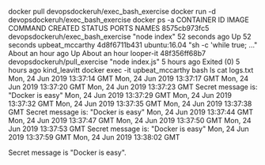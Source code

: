 docker pull devopsdockeruh/exec_bash_exercise
docker run -d devopsdockeruh/exec_bash_exercise
docker ps -a
CONTAINER ID        IMAGE                               COMMAND                  CREATED             STATUS                   PORTS               NAMES
8575cb973fc5        devopsdockeruh/exec_bash_exercise   "node index"             52 seconds ago      Up 52 seconds                                upbeat_mccarthy
4d8f6711b431        ubuntu:16.04                        "sh -c 'while true; …"   About an hour ago   Up About an hour                             looper-it
48f356ff68b7        devopsdockeruh/pull_exercise        "node index.js"          5 hours ago         Exited (0) 5 hours ago                       kind_leavitt
docker exec -it upbeat_mccarthy bash
ls
cat logs.txt
Mon, 24 Jun 2019 13:37:14 GMT
Mon, 24 Jun 2019 13:37:17 GMT
Mon, 24 Jun 2019 13:37:20 GMT
Mon, 24 Jun 2019 13:37:23 GMT
Secret message is:
"Docker is easy"
Mon, 24 Jun 2019 13:37:29 GMT
Mon, 24 Jun 2019 13:37:32 GMT
Mon, 24 Jun 2019 13:37:35 GMT
Mon, 24 Jun 2019 13:37:38 GMT
Secret message is:
"Docker is easy"
Mon, 24 Jun 2019 13:37:44 GMT
Mon, 24 Jun 2019 13:37:47 GMT
Mon, 24 Jun 2019 13:37:50 GMT
Mon, 24 Jun 2019 13:37:53 GMT
Secret message is:
"Docker is easy"
Mon, 24 Jun 2019 13:37:59 GMT
Mon, 24 Jun 2019 13:38:02 GMT

Secret message is "Docker is easy".
